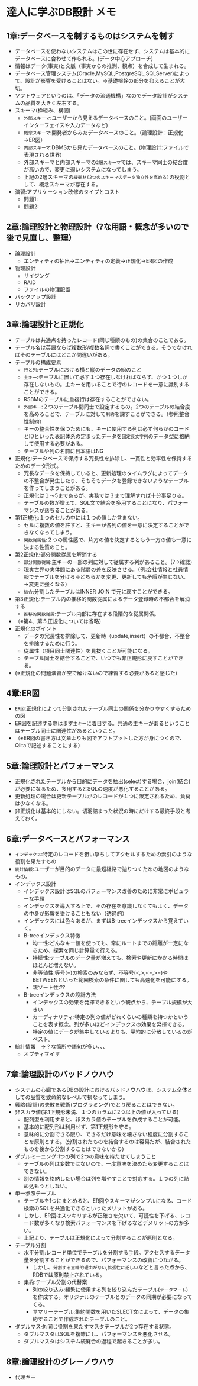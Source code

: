 # 達人に学ぶDB設計 メモ

## 1章:データベースを制するものはシステムを制す
* データベースを使わないシステムはこの世に存在せず、システムは基本的にデータベースに合わせて作られる。(データ中心アプローチ)
* 情報はデータ(事実)と文脈（事実からの推測、観点）を合成して生まれる。
* データベース管理システム(Oracle,MySQL,PostgreSQL,SQLServer)によって、設計が影響を受けることはない。→基礎根幹の部分を抑えることが大切。
* ソフトウェアというのは、「データの流通機構」なのでデータ設計がシステムの品質を大きく左右する。
* スキーマ(枠組み、構図)
  * ``外部スキーマ``:ユーザーから見えるデータベースのこと。(画面のユーザーインターフェイスや入力データなど)
  * ``概念スキーマ``:開発者からみたデータベースのこと。（論理設計：正規化→ER図）
  * ``内部スキーマ``:DBMSから見たデータベースのこと。(物理設計:ファイルで表現される世界)
  * 外部スキーマと内部スキーマの``2層スキーマ``では、スキーマ同士の結合度が高いので、変更に弱いシステムになってしまう。
  * 上記の2層スキーマの``緩衝材(2つのスキーマのデータ独立性を高める)``の役割として、概念スキーマが存在する。
* 演習:アプリケーション改修のタイプとコスト
  * 問題1:
  * 問題2:
 
## 2章:論理設計と物理設計（?な用語・概念が多いので後で見直し、整理）
* 論理設計
  * エンティティの抽出→エンティティの定義→正規化→ER図の作成
* 物理設計
  * サイジング
  * RAID
  * ファイルの物理配置
* バックアップ設計
* リカバリ設計

## 3章:論理設計と正規化
* テーブルは共通点を持ったレコード(同じ種類のもの)の集合のことである。
* テーブル名は英語ならば複数形/複数名詞で書くことができる。そうでなければそのテーブルにはどこか間違いがある。
* テーブルの構成要素
  * ``行と列``:テーブルにおける横と縦のデータの組のこと 
  * ``主キー``:テーブルに置いて必ず１つ存在しなければならず、かつ１つしか存在しないもの。主キーを用いることで行のレコードを一意に識別することができる。
  * RSBMのテーブルに重複行は存在することができない。
  * ``外部キー``:２つのテーブル間同士で設定するもの。2つのテーブルの結合度を高めることで、テーブルに対して``制約``を課すことができる。（参照整合性制約）
  * キーの整合性を保つためにも、キーに使用する列は必ず何らかのコードとIDといった表記体系の定まったデータを``固定長文字列``のデータ型に格納して使用する必要がある。
  * テーブルや列の名前に日本語はNG
* 正規化:データベースで保持する冗長性を排除し、一貫性と効率性を保持するためのデータ形式。
  * 冗長なデータを保持していると、更新処理のタイムラグによってデータの不整合が発生したり、そもそもデータを登録できないようなテーブルを作ってしまうことがある。
  * 正規化は１〜5まであるが、実務では３まで理解すれば十分事足りる。
  * テーブルの数が増えて、SQL文で結合を多用することになり、パフォーマンスが落ちることがある。
* 第1正規化:１つのセルの中には１つの値しか含まない。
  * セルに複数の値を許すと、主キーが各列の値を一意に決定することができなくなってしまう。
  * ``関数従属性``:２つの属性感で、片方の値を決定するともう一方の値も一意に決まる性質のこと。
* 第2正規化:部分関数従属を解消する
  * ``部分関数従属``:主キーの一部の列に対して従属する列があること。(?→確認)
  * 現実世界の実体間にある階層の差を反映させる。（例:会社情報と社員情報でテーブルを分ける→どちらかを変更、更新しても矛盾が生じない。→変更に強くなる）
  * ``結合``:分割したテーブルはINNER JOIN で元に戻すことができる。
* 第3正規化:テーブル内の推移的関数従属によるデータ登録時の不都合を解消する
  * ``推移的関数従属``:テーブル内部に存在する段階的な従属関係。
* （※第4、第５正規化については省略）
* 正規化のポイント
  * データの冗長性を排除して、更新時（update,insert）の不都合、不整合を排除するために行う。
  * 従属性（項目同士関連性）を見抜くことが可能になる。
  * テーブル同士を結合することで、いつでも非正規形に戻すことができる。
* (※正規化の問題演習が空で解けないので練習する必要があると感じた)

## 4章:ER図
* ``ER図``:正規化によって分割されたテーブル同士の関係を分かりやすくするための図
* ER図を記述する際はまず``主キー``に着目する。共通の主キーがあるということはテーブル同士に関連性があるということ。
* （※ER図の書き方は文章よりも図でアウトプットした方が身につくので、Qiitaで記述することにする）

## 5章:論理設計とパフォーマンス
* 正規化されたテーブルから目的にデータを抽出(select)する場合、join(結合)が必要になるため、多用するとSQLの速度が悪化することがある。
* 更新処理の場合は更新テーブルがのレコードが１つに限定されるため、負荷は少なくなる。
* 非正規化は基本的にしない。切羽詰まった状況の時にだけする最終手段と考えておく。

## 6章:データベースとパフォーマンス
* ``インデックス``:特定のレコードを狙い撃ちしてアクセルするための索引のような役割を果たすもの
* ``統計情報``:ユーザーが目的のデータに最短経路で辿りつくための地図のようなもの。
* インデックス設計
  * インデックス設計はSQLのパフォーマンス改善のために非常にポピュラーな手段
  * インデックスを導入する上で、その存在を意識しなくてもよく、データの中身が影響を受けることもない（透過的）
  * インデックスには色々あるが、まずはB-treeインデックスから覚えていく。
  * B-treeインデックス特徴
    * 均一性:どんなキー値を使っても、常にルートまでの距離が一定になるため、探索を同じ計算量で行える。
    * 持続性:テーブルのデータ量が増えても、検索や更新にかかる時間はほとんど増えない。
    * 非等値性:等号(=)の検索のみならず、不等号(<,>,<=,>=)やBETWEENといった範囲検索の条件に関しても高速化を可能にする。
    * 親ソート性:??
  * B-treeインデックスの設計方法
    * インデックスの効果を発揮できるという観点から、テーブル規模が大きい
    * カーディナリティ:特定の列の値がどれくらいの種類を持つかということを表す概念。列が多いほどインデックスの効果を発揮できる。
    * 特定の値にデータが集中しているよりも、平均的に分散しているのがベスト。
* 統計情報　→？な箇所や語句が多い、、、
  * オプティマイザ
 
## 7章:論理設計のバッドノウハウ
* システムの心臓であるDBの設計におけるバッドノウハウは、システム全体としての品質を致命的なレベルで損なってしまう。
* 戦略(設計)の失敗を戦術(プログラミング)でとり戻ることはできない。
* 非スカラ値(第1正規形未満、１つのカラムに2つ以上の値が入っている)
  * 配列型を利用すると、非スカラ値のテーブルを作成することが可能。
  * 基本的に配列形は利用せず、第1正規形を守る。
  * 意味的に分割できる限り、できるだけ意味を壊さない程度に分割することを原則とする。(分割されたものを結合するのは容易だが、結合されたものを後から分割することはできないから)
* ダブルミーニング:1つの列で2つの意味を持たせてしまうこと
  * テーブルの列は変数ではないので、一度意味を決めたら変更することはできない。
  * 別の情報を格納したい場合は列を増やすことで対応する。１つの列に詰め込もうとしない。
* 単一参照テーブル
  * テーブルを1つにまとめると、ER図やスキーマがシンプルになる、コード検索のSQLを共通化できるといったメリットがある。
  * しかし、ER図はスッキリするが正確さを欠いて、可読性を下げる、レコード数が多くなり検索パフォーマンスを下げるなどデメリットの方か多い。
  * 上記より、テーブルは正規化によって分割することが原則となる。
* テーブル分割
  * 水平分割:レコード単位でテーブルを分割する手段。アクセスするデータ量を分割することができるので、パフォーマンスの改善につながる。
    * しかし、``分割する意味的理由がない``,``拡張性に乏しい``などと言った点から、RDBでは原則禁止されている。
  * 集約:テーブル分割の代替案
    * 列の絞り込み:頻繁に使用する列を絞り込んだテーブル(``データマート``)を作成する。オリジナルのテーブルとのデータの同期が必要になってくる。
    * サマリーテーブル:集約関数を用いたSLECT文によって、データの集約することで作成されたテーブルのこと。
* ダブルマスタ:同じ役割を果たすマスタテーブルが2つ存在する状態。
  * タブルマスタはSQLを複雑にし、パフォーマンスを悪化させる。
  * ダブルマスタはシステム統廃合の過程で起きることが多い。
## 8章:論理設計のグレーノウハウ
* 代理キー

